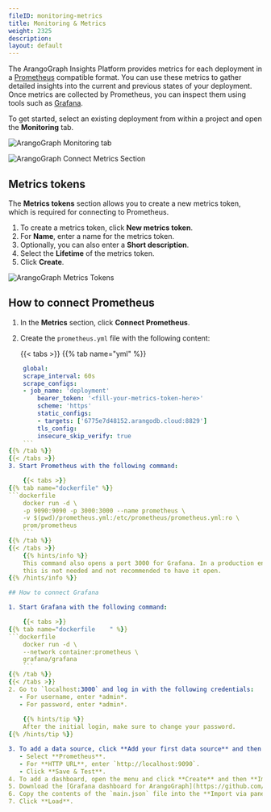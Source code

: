 ```yaml
---
fileID: monitoring-metrics
title: Monitoring & Metrics
weight: 2325
description: 
layout: default
---
```

The ArangoGraph Insights Platform provides metrics for each deployment in a 
[Prometheus](https://prometheus.io/)
compatible format.
You can use these metrics to gather detailed insights into the current
and previous states of your deployment.
Once metrics are collected by Prometheus, you can inspect them using tools
such as [Grafana](https://grafana.com/oss/grafana/).

To get started, select an existing deployment from within a project and
open the **Monitoring** tab. 

![ArangoGraph Monitoring tab](/images/arangograph-monitoring-tab.png)

![ArangoGraph Connect Metrics Section](/images/oasis-connect-metrics-section.png)

## Metrics tokens

The **Metrics tokens** section allows you to create a new metrics token,
which is required for connecting to Prometheus.

1. To create a metrics token, click **New metrics token**.
2. For **Name**, enter a name for the metrics token.
3. Optionally, you can also enter a **Short description**.
4. Select the **Lifetime** of the metrics token. 
5. Click **Create**.

![ArangoGraph Metrics Tokens](/images/arangograph-metrics-token.png)

## How to connect Prometheus

1. In the **Metrics** section, click **Connect Prometheus**.
2. Create the `prometheus.yml` file with the following content:

    {{< tabs >}}
{{% tab name="yml" %}}
```yml
    global:
    scrape_interval: 60s
    scrape_configs:
    - job_name: 'deployment'
        bearer_token: '<fill-your-metrics-token-here>'
        scheme: 'https'
        static_configs:
        - targets: ['6775e7d48152.arangodb.cloud:8829']
        tls_config:
        insecure_skip_verify: true
    ```
{{% /tab %}}
{{< /tabs >}}
3. Start Prometheus with the following command:

    {{< tabs >}}
{{% tab name="dockerfile" %}}
```dockerfile
    docker run -d \
    -p 9090:9090 -p 3000:3000 --name prometheus \
    -v $(pwd)/prometheus.yml:/etc/prometheus/prometheus.yml:ro \
    prom/prometheus
    ```
{{% /tab %}}
{{< /tabs >}}
    {{% hints/info %}}
    This command also opens a port 3000 for Grafana. In a production environment,
    this is not needed and not recommended to have it open.
{{% /hints/info %}}

## How to connect Grafana

1. Start Grafana with the following command:

    {{< tabs >}}
{{% tab name="dockerfile    " %}}
```dockerfile    
    docker run -d \
    --network container:prometheus \
    grafana/grafana
    ```
{{% /tab %}}
{{< /tabs >}}  
2. Go to `localhost:3000` and log in with the following credentials:
   - For username, enter *admin*.
   - For password, enter *admin*. 
   
    {{% hints/tip %}}
    After the initial login, make sure to change your password.
{{% /hints/tip %}}

3. To add a data source, click **Add your first data source** and then do the following:
   - Select **Prometheus**.
   - For **HTTP URL**, enter `http://localhost:9090`.
   - Click **Save & Test**.      
4. To add a dashboard, open the menu and click **Create** and then **Import**.
5. Download the [Grafana dashboard for ArangoGraph](https://github.com/arangodb-managed/grafana-dashboards).
6. Copy the contents of the `main.json` file into the **Import via panel json** field in Grafana.
7. Click **Load**.
